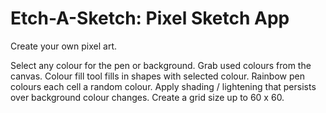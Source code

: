 # Etch-A-Sketch: Pixel Sketch App

Create your own pixel art.

Select any colour for the pen or background.
Grab used colours from the canvas.
Colour fill tool fills in shapes with selected colour.
Rainbow pen colours each cell a random colour.
Apply shading / lightening that persists over background colour changes.
Create a grid size up to 60 x 60.
